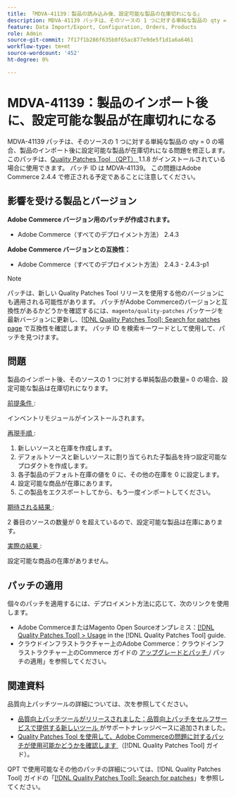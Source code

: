```yaml
---
title: 「MDVA-41139：製品の読み込み後、設定可能な製品の在庫切れになる」
description: MDVA-41139 パッチは、そのソースの 1 つに対する単純な製品の qty = 0 の場合、製品のインポート後に設定可能な製品が在庫切れになる問題を修正します。 このパッチは、[Quality Patches Tool （QPT） ] （https://experienceleague.adobe.com/ja/docs/commerce-knowledge-base/kb/announcements/commerce-announcements/magento-quality-patches-released-new-tool-to-self-serve-quality-patches） 1.1.8 がインストールされている場合に利用できます。 パッチ ID は MDVA-41139。 この問題はAdobe Commerce 2.4.4 で修正される予定であることに注意してください。
feature: Data Import/Export, Configuration, Orders, Products
role: Admin
source-git-commit: 7f17f1b286f635b8f65ac877e9de5f1d1a6a6461
workflow-type: tm+mt
source-wordcount: '452'
ht-degree: 0%

---
```


# MDVA-41139：製品のインポート後に、設定可能な製品が在庫切れになる

MDVA-41139 パッチは、そのソースの 1 つに対する単純な製品の qty = 0 の場合、製品のインポート後に設定可能な製品が在庫切れになる問題を修正します。 このパッチは、[Quality Patches Tool （QPT） ](https://experienceleague.adobe.com/ja/docs/commerce-knowledge-base/kb/announcements/commerce-announcements/magento-quality-patches-released-new-tool-to-self-serve-quality-patches)1.1.8 がインストールされている場合に使用できます。 パッチ ID は MDVA-41139。 この問題はAdobe Commerce 2.4.4 で修正される予定であることに注意してください。

## 影響を受ける製品とバージョン

**Adobe Commerce バージョン用のパッチが作成されます。**

* Adobe Commerce（すべてのデプロイメント方法） 2.4.3

**Adobe Commerce バージョンとの互換性：**

* Adobe Commerce（すべてのデプロイメント方法） 2.4.3 - 2.4.3-p1

>[!NOTE]
>
>パッチは、新しい Quality Patches Tool リリースを使用する他のバージョンにも適用される可能性があります。 パッチがAdobe Commerceのバージョンと互換性があるかどうかを確認するには、`magento/quality-patches` パッケージを最新バージョンに更新し、[[!DNL Quality Patches Tool]: Search for patches page](https://experienceleague.adobe.com/ja/docs/commerce-knowledge-base/kb/announcements/commerce-announcements/magento-quality-patches-released-new-tool-to-self-serve-quality-patches) で互換性を確認します。 パッチ ID を検索キーワードとして使用して、パッチを見つけます。

## 問題

製品のインポート後、そのソースの 1 つに対する単純製品の数量= 0 の場合、設定可能な製品は在庫切れになります。

<u> 前提条件 </u>:

インベントリモジュールがインストールされます。

<u> 再現手順 </u>:

1. 新しいソースと在庫を作成します。
1. デフォルトソースと新しいソースに割り当てられた子製品を持つ設定可能なプロダクトを作成します。
1. 各子製品のデフォルト在庫の値を 0 に、その他の在庫を 0 に設定します。
1. 設定可能な商品が在庫にあります。
1. この製品をエクスポートしてから、もう一度インポートしてください。

<u> 期待される結果 </u>:

2 番目のソースの数量が 0 を超えているので、設定可能な製品は在庫にあります。

<u> 実際の結果 </u>:

設定可能な商品の在庫がありません。

## パッチの適用

個々のパッチを適用するには、デプロイメント方法に応じて、次のリンクを使用します。

* Adobe CommerceまたはMagento Open Sourceオンプレミス：[[!DNL Quality Patches Tool] > Usage](/help/tools/quality-patches-tool/usage.md) in the [!DNL Quality Patches Tool] guide.
* クラウドインフラストラクチャー上のAdobe Commerce：クラウドインフラストラクチャー上のCommerce ガイドの [ アップグレードとパッチ ](https://experienceleague.adobe.com/docs/commerce-cloud-service/user-guide/develop/upgrade/apply-patches.html?lang=ja)/ パッチの適用」を参照してください。

## 関連資料

品質向上パッチツールの詳細については、次を参照してください。

* [ 品質向上パッチツールがリリースされました：品質向上パッチをセルフサービスで提供する新しいツール ](https://experienceleague.adobe.com/ja/docs/commerce-knowledge-base/kb/announcements/commerce-announcements/magento-quality-patches-released-new-tool-to-self-serve-quality-patches) がサポートナレッジベースに追加されました。
* [Quality Patches Tool を使用して、Adobe Commerceの問題に対するパッチが使用可能かどうかを確認します ](/help/tools/quality-patches-tool/patches-available-in-qpt/check-patch-for-magento-issue-with-magento-quality-patches.md) （[!DNL Quality Patches Tool] ガイド）。

QPT で使用可能なその他のパッチの詳細については、[!DNL Quality Patches Tool] ガイドの「[[!DNL Quality Patches Tool]: Search for patches](https://experienceleague.adobe.com/tools/commerce-quality-patches/index.html?lang=ja)」を参照してください。
